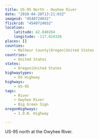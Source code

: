 ```yaml
---
title: US-95 North - Owyhee River
date: "2010-04-20T13:21:03Z"
imageid: "4540724032"
flickrid: "4540724032"
location:
    latitude: 42.840264
    longitude: -117.624328
places: []
counties:
    - Malheur County|Oregon|United States
countries:
    - United States
states:
    - Oregon|United States
highwaytypes:
    - US Highway
highways:
    - US-95
tags:
    - River
    - Owyhee River
    - Big Green Sign
oregonHighways:
    - I.O.N. Highway

---
```

US-95 north at the Owyhee River.
